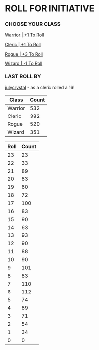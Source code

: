 # ROLL FOR INITIATIVE
### CHOOSE YOUR CLASS

[Warrior | +1 To Roll](https://github.com/benjaminsampica/benjaminsampica/issues/new?title=roll%7Cwarrior&body=Just+click+%27Submit+new+issue%27.)

[Cleric | +1 To Roll](https://github.com/benjaminsampica/benjaminsampica/issues/new?title=roll%7Ccleric&body=Just+click+%27Submit+new+issue%27.)

[Rogue | +3 To Roll](https://github.com/benjaminsampica/benjaminsampica/issues/new?title=roll%7Crogue&body=Just+click+%27Submit+new+issue%27.)

[Wizard | -1 To Roll](https://github.com/benjaminsampica/benjaminsampica/issues/new?title=roll%7Cwizard&body=Just+click+%27Submit+new+issue%27.)
### LAST ROLL BY
[julycrystal](https://www.github.com/julycrystal) - as a cleric rolled a 16!

|Class|Count|
|-|-|
|Warrior|532|
|Cleric|382|
|Rogue|520|
|Wizard|351|

|Roll|Count|
|-|-|
|23|23
|22|33
|21|89
|20|83
|19|60
|18|72
|17|100
|16|83
|15|90
|14|63
|13|93
|12|90
|11|88
|10|90
|9|101
|8|83
|7|110
|6|112
|5|74
|4|89
|3|71
|2|54
|1|34
|0|0
